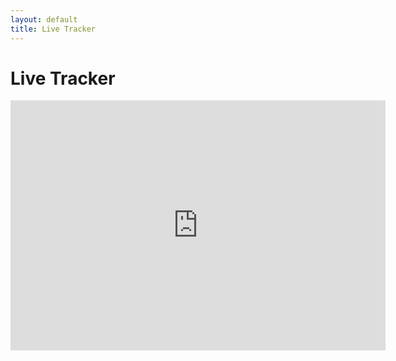 ```yaml
---
layout: default
title: Live Tracker
---
```

# Live Tracker


<iframe
 src='https://spotwalla.com/tripViewer.php?id=1949c5b15a6bdf2b36&showAll=yes'
 width='600'
 height='400'
 scrolling='false'
 frameborder='0'>
Embedding failed because inline frames are not supported by your browser or the web server.
</iframe>
